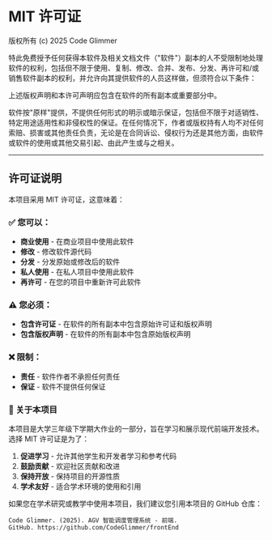 # MIT 许可证

版权所有 (c) 2025 Code Glimmer

特此免费授予任何获得本软件及相关文档文件（"软件"）副本的人不受限制地处理软件的权利，包括但不限于使用、复制、修改、合并、发布、分发、再许可和/或销售软件副本的权利，并允许向其提供软件的人员这样做，但须符合以下条件：

上述版权声明和本许可声明应包含在软件的所有副本或重要部分中。

软件按"原样"提供，不提供任何形式的明示或暗示保证，包括但不限于对适销性、特定用途适用性和非侵权性的保证。在任何情况下，作者或版权持有人均不对任何索赔、损害或其他责任负责，无论是在合同诉讼、侵权行为还是其他方面，由软件或软件的使用或其他交易引起、由此产生或与之相关。

---

## 许可证说明

本项目采用 MIT 许可证，这意味着：

### ✅ 您可以：
- **商业使用** - 在商业项目中使用此软件
- **修改** - 修改软件源代码
- **分发** - 分发原始或修改后的软件
- **私人使用** - 在私人项目中使用此软件
- **再许可** - 在您的项目中重新许可此软件

### ⚠️ 您必须：
- **包含许可证** - 在软件的所有副本中包含原始许可证和版权声明
- **包含版权声明** - 在软件的所有副本中包含原始版权声明

### ❌ 限制：
- **责任** - 软件作者不承担任何责任
- **保证** - 软件不提供任何保证

### 📝 关于本项目

本项目是大学三年级下学期大作业的一部分，旨在学习和展示现代前端开发技术。选择 MIT 许可证是为了：

1. **促进学习** - 允许其他学生和开发者学习和参考代码
2. **鼓励贡献** - 欢迎社区贡献和改进
3. **保持开放** - 保持项目的开源性质
4. **学术友好** - 适合学术环境的使用和引用

如果您在学术研究或教学中使用本项目，我们建议您引用本项目的 GitHub 仓库：

```
Code Glimmer. (2025). AGV 智能调度管理系统 - 前端. 
GitHub. https://github.com/CodeGlimmer/frontEnd
```
